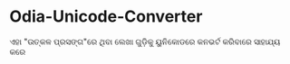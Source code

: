 Odia-Unicode-Converter
======================

ଏହା "ଉତ୍କଳ ପ୍ରସଙ୍ଗ"ରେ ଥିବା ଲେଖା ଗୁଡ଼ିକୁ ୟୁନିକୋଡରେ କନଭର୍ଟ କରିବାରେ ସାହାଯ୍ୟ କରେ
